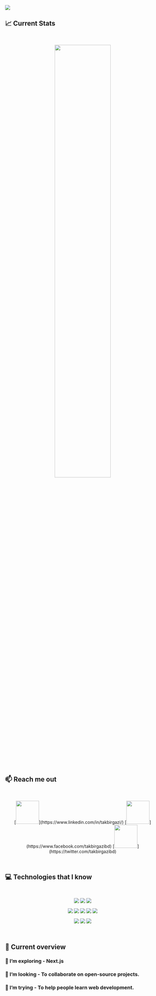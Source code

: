 <a href="https://www.facebook.com/takbirgazibd">
<img src="https://i.ibb.co/hdvTscB/260543371-1560095431000045-4703766843085034671-n.jpg" />
</a>

## :chart_with_upwards_trend: Current Stats

<br />
<p align="center">
  <img width="60%" src="https://github-readme-streak-stats.herokuapp.com?user=takbirgazi&theme=react&hide_border=true&background=0D1117&stroke=0D1117&fire=FF1CF7&sideLabels=00F0FF&currStreakNum=FF1CF7&ring=FF1CF7&currStreakLabel=FF1CF7&sideNums=00F0FF" />
</p>

## :mailbox: Reach me out

<br />

<p align="center">
  [<img height="75" src="https://github.com/mir-hussain/mir-hussain/blob/main/images/icons/Linkedin.png">](https://www.linkedin.com/in/takbirgazi/)
  [<img height="75" src="https://github.com/mir-hussain/mir-hussain/blob/main/images/icons/Facebook.png">](https://www.facebook.com/takbirgazibd)
  [<img height="75" src="https://github.com/mir-hussain/mir-hussain/blob/main/images/icons/Twitter.png">](https://twitter.com/takbirgazibd)
</p>

<br />

## :computer: Technologies that I know

<br>
<p align="center">
<img src="https://github.com/mir-hussain/mir-hussain/blob/main/images/icons/HTML.png"/>
<img src="https://github.com/mir-hussain/mir-hussain/blob/main/images/icons/css.png"/>
<img src="https://github.com/mir-hussain/mir-hussain/blob/main/images/icons/JavaScript.png"/>
</p>
<p align="center">
<img src="https://github.com/mir-hussain/mir-hussain/blob/main/images/icons/react.png"/>
<img src="https://github.com/mir-hussain/mir-hussain/blob/main/images/icons/sass.png"/>
<img src="https://github.com/mir-hussain/mir-hussain/blob/main/images/icons/tailwind.png"/>
<img src="https://github.com/mir-hussain/mir-hussain/blob/main/images/icons/Bootsrap.png"/>
<img src="https://github.com/mir-hussain/mir-hussain/blob/main/images/icons/firebase.png"/>
</p>
<p align="center">
<img src="https://github.com/mir-hussain/mir-hussain/blob/main/images/icons/node.png"/>
<img src="https://github.com/mir-hussain/mir-hussain/blob/main/images/icons/express.png"/>
<img src="https://github.com/mir-hussain/mir-hussain/blob/main/images/icons/mongo.png"/>
</p><br/>

## :eyes: Current overview

### 🌱 I’m exploring - Next.js 
### 👯 I’m looking - To collaborate on open-source projects. 
### 🤔 I’m trying - To help people learn web development. 
